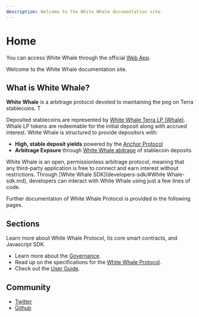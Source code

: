 ```yaml
---
description: Welcome to the White Whale documentation site.
---
```


# Home

You can access White Whale through the official [Web App](user-guide/webapp/).

Welcome to the White Whale documentation site.

## What is White Whale?

**White Whale** is a arbitrage protocol devoted to maintaining the peg on Terra stablecoins. T

Deposited stablecoins are represented by [White Whale Terra LP \(Whale\)](protocol/whale-token#whale-token/Whale_token.md/). Whale LP tokens are redeemable for the initial deposit along with accrued interest. White Whale is structured to provide depositors with:

* **High, stable deposit yields** powered by the [Anchor Protocol](https://anchorprotocol.com)
* **Arbitrage Expsure** through [White Whale abitrage](protocol/whale-token/Arbitrage_exposure.md) of stablecoin deposits

White Whale is an open, permissionless arbitrage protocol, meaning that any third-party application is free to connect and earn interest without restrictions. Through [White Whale SDK](developers-sdk/#White Whale-sdk.md), developers can interact with White Whale using just a few lines of code.

Further documentation of White Whale Protocol is provided in the following pages.

## Sections

Learn more about White Whale Protocol, its core smart contracts, and Javascript SDK.

* Learn more about the [Governance](protocol/governance/Governance-Overview.md).
* Read up on the specifications for the [White Whale Protocol](#). 
* Check out the [User Guide](user-guide/README.md).

## Community

* [Twitter](https://twitter.com/whitewhaleterra)
* [Github](https://github.com/White-Whale-Defi-Platform)
